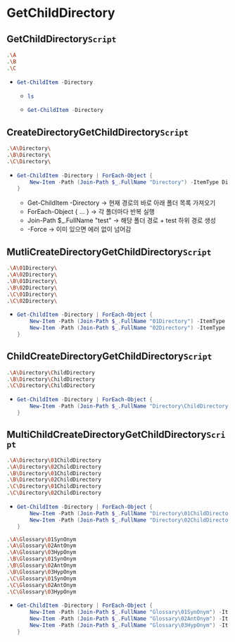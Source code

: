 # GetChildDirectory
## GetChildDirectory`Script`
```bash
.\A
.\B
.\C
```
- ```ps1
  Get-ChildItem -Directory
  ```
  - ```ps1
    ls
    ```
  - ```ps1
    Get-ChildItem -Directory
    ```

## CreateDirectoryGetChildDirectory`Script`
```bash
.\A\Directory\
.\B\Directory\
.\C\Directory\
```
- ```ps1
  Get-ChildItem -Directory | ForEach-Object {
      New-Item -Path (Join-Path $_.FullName "Directory") -ItemType Directory -Force
  }
  ```
  - Get-ChildItem -Directory → 현재 경로의 바로 아래 폴더 목록 가져오기
  - ForEach-Object { ... } → 각 폴더마다 반복 실행
  - Join-Path $_.FullName "test" → 해당 폴더 경로 + test 하위 경로 생성
  - -Force → 이미 있으면 에러 없이 넘어감

## MutliCreateDirectoryGetChildDirectory`Script`
```bash
.\A\01Directory\
.\A\02Directory\
.\B\01Directory\
.\B\02Directory\
.\C\01Directory\
.\C\02Directory\
```
- ```ps1
  Get-ChildItem -Directory | ForEach-Object {
      New-Item -Path (Join-Path $_.FullName "01Directory") -ItemType Directory -Force
      New-Item -Path (Join-Path $_.FullName "02Directory") -ItemType Directory -Force
  }
  ```

## ChildCreateDirectoryGetChildDirectory`Script`
```bash
.\A\Directory\ChildDirectory
.\B\Directory\ChildDirectory
.\C\Directory\ChildDirectory
```
- ```ps1
  Get-ChildItem -Directory | ForEach-Object {
      New-Item -Path (Join-Path $_.FullName "Directory\ChildDirectory") -ItemType Directory -Force
  }
  ```

## MultiChildCreateDirectoryGetChildDirectory`Script`
```bash
.\A\Directory\01ChildDirectory
.\A\Directory\02ChildDirectory
.\B\Directory\01ChildDirectory
.\B\Directory\02ChildDirectory
.\C\Directory\01ChildDirectory
.\C\Directory\02ChildDirectory
```
- ```ps1
  Get-ChildItem -Directory | ForEach-Object {
      New-Item -Path (Join-Path $_.FullName "Directory\01ChildDirectory") -ItemType Directory -Force
      New-Item -Path (Join-Path $_.FullName "Directory\02ChildDirectory") -ItemType Directory -Force
  }
  ```


```bash
.\A\Glossary\01SynOnym
.\A\Glossary\02AntOnym
.\A\Glossary\03HypOnym
.\B\Glossary\01SynOnym
.\B\Glossary\02AntOnym
.\B\Glossary\03HypOnym
.\C\Glossary\01SynOnym
.\C\Glossary\02AntOnym
.\C\Glossary\03HypOnym
```
- ```ps1
  Get-ChildItem -Directory | ForEach-Object {
      New-Item -Path (Join-Path $_.FullName "Glossary\01SynOnym") -ItemType Directory -Force
      New-Item -Path (Join-Path $_.FullName "Glossary\02AntOnym") -ItemType Directory -Force
      New-Item -Path (Join-Path $_.FullName "Glossary\03HypOnym") -ItemType Directory -Force
  }
  ```